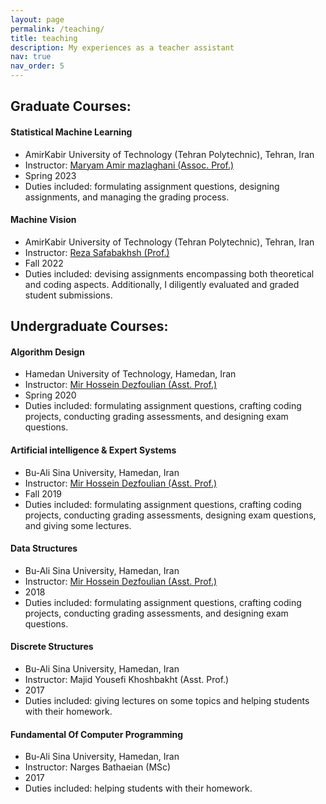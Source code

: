 ```yaml
---
layout: page
permalink: /teaching/
title: teaching
description: My experiences as a teacher assistant
nav: true
nav_order: 5
---
```


Graduate Courses:
-----------------
#### Statistical Machine Learning
- AmirKabir University of Technology (Tehran Polytechnic), Tehran, Iran
- Instructor: [Maryam Amir mazlaghani (Assoc. Prof.)](https://scholar.google.com/citations?user=gxbTUfEAAAAJ&hl=en&oi=ao)
- Spring 2023
- Duties included: formulating assignment questions, designing assignments, and managing the grading process.


#### Machine Vision
- AmirKabir University of Technology (Tehran Polytechnic), Tehran, Iran
- Instructor: [Reza Safabakhsh (Prof.)](https://scholar.google.com/citations?user=zFsdqo8AAAAJ&hl=en)
- Fall 2022
- Duties included: devising assignments encompassing both theoretical and coding aspects. Additionally, I diligently evaluated and graded student submissions.

Undergraduate Courses:
---------------------
#### Algorithm Design
- Hamedan University of Technology, Hamedan, Iran
- Instructor: [Mir Hossein Dezfoulian (Asst. Prof.)](https://eng.basu.ac.ir/en/~dezfoulian)
- Spring 2020
- Duties included: formulating assignment questions, crafting coding projects, conducting grading assessments, and designing exam questions.

#### Artificial intelligence & Expert Systems
- Bu-Ali Sina University, Hamedan, Iran
- Instructor: [Mir Hossein Dezfoulian (Asst. Prof.)](https://eng.basu.ac.ir/en/~dezfoulian)
- Fall 2019
- Duties included: formulating assignment questions, crafting coding projects, conducting grading assessments, designing exam questions, and giving some lectures.

#### Data Structures
- Bu-Ali Sina University, Hamedan, Iran
- Instructor: [Mir Hossein Dezfoulian (Asst. Prof.)](https://eng.basu.ac.ir/en/~dezfoulian)
- 2018
- Duties included: formulating assignment questions, crafting coding projects, conducting grading assessments, and designing exam questions.

#### Discrete Structures
- Bu-Ali Sina University, Hamedan, Iran
- Instructor: Majid Yousefi Khoshbakht (Asst. Prof.)
- 2017
- Duties included: giving lectures on some topics and helping students with their homework.

#### Fundamental Of Computer Programming
- Bu-Ali Sina University, Hamedan, Iran
- Instructor: Narges Bathaeian (MSc)
- 2017
- Duties included: helping students with their homework.
